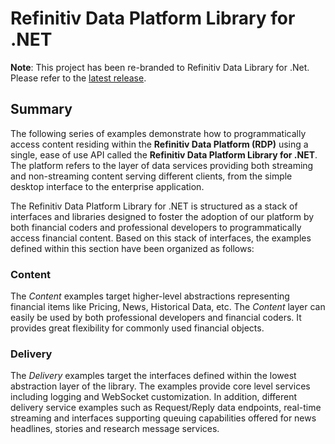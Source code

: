 # Refinitiv Data Platform Library for .NET

**Note**: This project has been re-branded to Refinitiv Data Library for .Net.  Please refer to the [latest release](https://github.com/Refinitiv-API-Samples/Example.DataLibrary.DotNet).

## Summary

The following series of examples demonstrate how to programmatically access content residing within the **Refinitiv Data Platform (RDP)** using a single, ease of use API called the **Refinitiv Data Platform Library for .NET**.  The platform refers to the layer of data services providing both streaming and non-streaming content serving different clients, from the simple desktop interface to the enterprise application.  

The Refinitiv Data Platform Library for .NET is structured as a stack of interfaces and libraries designed to foster the adoption of our platform by both financial coders and professional developers to programmatically access financial content.  Based on this stack of interfaces, the examples defined within this section have been organized as follows:

### **Content**

The *Content* examples target higher-level abstractions representing financial items like Pricing, News, Historical Data, etc. The *Content* layer can easily be used by both professional developers and financial coders. It provides great flexibility for commonly used financial objects.

### **Delivery**

The *Delivery* examples target the interfaces defined within the lowest abstraction layer of the library.  The examples provide core level services including logging and WebSocket customization.  In addition, different delivery service examples such as Request/Reply data endpoints, real-time streaming and interfaces supporting queuing capabilities offered for news headlines, stories and research message services.


